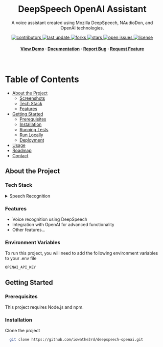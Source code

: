 <div align="center">
  <h1>DeepSpeech OpenAI Assistant</h1>

  <p>
    A voice assistant created using Mozilla DeepSpeech, NAudioDon, and OpenAI technologies.
  </p>

<!-- Badges -->
<p>
  <a href="https://github.com/iowathe3rd/deepspeech-openai/graphs/contributors">
    <img src="https://img.shields.io/github/contributors/iowathe3rd/deepspeech-openai" alt="contributors" />
  </a>
  <a href="">
    <img src="https://img.shields.io/github/last-commit/iowathe3rd/deepspeech-openai" alt="last update" />
  </a>
  <a href="https://github.com/iowathe3rd/deepspeech-openai/network/members">
    <img src="https://img.shields.io/github/forks/iowathe3rd/deepspeech-openai" alt="forks" />
  </a>
  <a href="https://github.com/iowathe3rd/deepspeech-openai/stargazers">
    <img src="https://img.shields.io/github/stars/iowathe3rd/deepspeech-openai" alt="stars" />
  </a>
  <a href="https://github.com/iowathe3rd/deepspeech-openai/issues/">
    <img src="https://img.shields.io/github/issues/iowathe3rd/deepspeech-openai" alt="open issues" />
  </a>
  <a href="https://github.com/iowathe3rd/deepspeech-openai/blob/master/LICENSE">
    <img src="https://img.shields.io/github/license/iowathe3rd/deepspeech-openai.svg" alt="license" />
  </a>
</p>

<h4>
    <a href="https://github.com/iowathe3rd/deepspeech-openai/">View Demo</a>
  <span> · </span>
    <a href="https://github.com/iowathe3rd/deepspeech-openai">Documentation</a>
  <span> · </span>
    <a href="https://github.com/iowathe3rd/deepspeech-openai/issues/">Report Bug</a>
  <span> · </span>
    <a href="https://github.com/iowathe3rd/deepspeech-openai/issues/">Request Feature</a>
  </h4>
</div>

<br />

<!-- Table of Contents -->

# Table of Contents

- [About the Project](#about-the-project)
    * [Screenshots](#screenshots)
    * [Tech Stack](#tech-stack)
    * [Features](#features)
- [Getting Started](#getting-started)
    * [Prerequisites](#prerequisites)
    * [Installation](#installation)
    * [Running Tests](#running-tests)
    * [Run Locally](#run-locally)
    * [Deployment](#deployment)
- [Usage](#usage)
- [Roadmap](#roadmap)
- [Contact](#contact)

<!-- About the Project -->

## About the Project

<!-- TechStack -->

### Tech Stack

<details>
  <summary>Speech Recognition</summary>
  <ul>
    <li><a href="https://deepspeech.mozilla.org/">Mozilla DeepSpeech</a></li>
    <li><a href="https://github.com/naudio/NAudio">NAudioDon</a></li>
    <li><a href="https://www.openai.com/">OpenAI</a></li>
    <li><a href="https://www.nodejs.org/">NodeJS</a></li>
  </ul>
</details>

<!-- Features -->

### Features

- Voice recognition using DeepSpeech
- Integration with OpenAI for advanced functionality
- Other features...

<!-- Environment Variables -->

### Environment Variables

To run this project, you will need to add the following environment variables to your .env file

[//]: # (`DEEPSPEECH_API_KEY`)

`OPENAI_API_KEY`

<!-- Getting Started -->

## Getting Started

<!-- Prerequisites -->

### Prerequisites

This project requires Node.js and npm.

<!-- Installation -->

### Installation

Clone the project

```bash
  git clone https://github.com/iowathe3rd/deepspeech-openai.git
```
